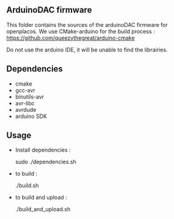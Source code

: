 ArduinoDAC firmware
---------------------------
This folder contains the sources of the arduinoDAC firmware for openplacos.
We use CMake-arduino for the build process : https://github.com/queezythegreat/arduino-cmake 

Do not use the arduino IDE, it will be unable to find the librairies.

Dependencies
--------------------------
* cmake
* gcc-avr
* binutils-avr 
* avr-libc 
* avrdude
* arduino SDK

Usage
---------------------------
* Install dependencies :
  
    sudo ./dependencies.sh

* to build :

    ./build.sh

* to build and upload :

    ./build_and_upload.sh
    
